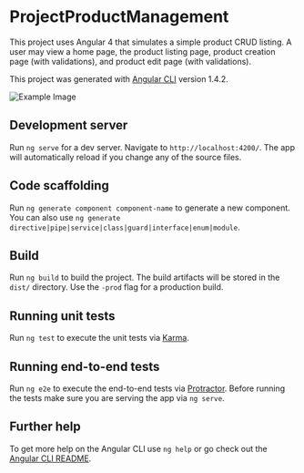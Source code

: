 # ProjectProductManagement

This project uses Angular 4 that simulates a simple product CRUD listing. A user may view a home page, the product listing page, product creation page (with validations), and product edit page (with validations). 

This project was generated with [Angular CLI](https://github.com/angular/angular-cli) version 1.4.2.

![Example Image](https://s3.us-east-2.amazonaws.com/qadamo-images/PPM.png "Example Image")

## Development server

Run `ng serve` for a dev server. Navigate to `http://localhost:4200/`. The app will automatically reload if you change any of the source files.

## Code scaffolding

Run `ng generate component component-name` to generate a new component. You can also use `ng generate directive|pipe|service|class|guard|interface|enum|module`.

## Build

Run `ng build` to build the project. The build artifacts will be stored in the `dist/` directory. Use the `-prod` flag for a production build.

## Running unit tests

Run `ng test` to execute the unit tests via [Karma](https://karma-runner.github.io).

## Running end-to-end tests

Run `ng e2e` to execute the end-to-end tests via [Protractor](http://www.protractortest.org/).
Before running the tests make sure you are serving the app via `ng serve`.

## Further help

To get more help on the Angular CLI use `ng help` or go check out the [Angular CLI README](https://github.com/angular/angular-cli/blob/master/README.md).
